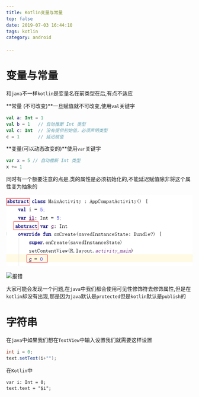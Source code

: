 ```yaml
---
title: Kotlin变量与常量
top: false
date: 2019-07-03 16:44:10
tags: kotlin
category: android

---
```




# 变量与常量

和`java`不一样`kotlin`是变量名在前类型在后,有点不适应

**常量 (不可改变)**一旦赋值就不可改变,使用`val`关键字

```kotlin
val a: Int = 1
val b = 1   // 自动推断 Int 类型
val c: Int  // 没有提供初始值，必须声明类型
c = 1       // 延迟赋值
```

**变量(可以动态改变的)**使用`var`关键字

```kotlin
var x = 5 // 自动推断 Int 类型
x += 1
```

同时有一个额要注意的点是,类的属性是必须初始化的,不能延迟赋值除非将这个属性变为抽象的

![抽象的](https://raw.githubusercontent.com/Colourists/Cloud-picture/master/android/form/20190703171924.png)

![报错](C:\Users\Thinkpad\AppData\Roaming\Typora\typora-user-images\1562145624289.png)



大家可能会发现一个问题,在`java`中我们都会使用可见性修饰符去修饰属性,但是在`kotlin`却没有出现,那是因为`java`默认是`protected`但是`kotlin`默认是`publish`的

# 字符串

在`java`中如果我们想在`TextView`中输入设置我们就需要这样设置

```java
int i = 0;
text.setText(i+"");
```

在`Kotlin`中

```
var i: Int = 0;
text.text = "$i";
```



